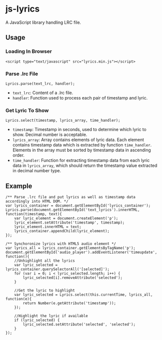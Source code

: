 js-lyrics
=========

A JavaScript library handling LRC file.

Usage
-----

### Loading In Browser

	<script type="text/javascript" src="lyrics.min.js"></script>

### Parse .lrc File

	Lyrics.parse(text_lrc, handler);

* `text_lrc`: Content of a .lrc file.
* `handler`: Function used to process each pair of timestamp and lyric.

### Get Lyric To Show

	Lyrics.select(timestamp, lyrics_array, time_handler);

* `timestamp`: Timestamp in seconds, used to determine which lyric to show. Decimal number is acceptable.
* `lyrics_array`: Array contains elements of lyric data. Each element contains timestamp data which is extracted by function `time_handler`. Elements in the array must be sorted by timestamp data in ascending order.
* `time_handler`: Function for extracting timestamp data from each lyric data in `lyrics_array`, which should return the timestamp value extracted in decimal number type. 

Example
-------

	/** Parse .lrc file and put lyrics as well as timestamp data accordingly into HTML DOM. */
	var lyrics_container = document.getElementById('lyrics_container');
	Lyrics.parse(document.getElementById('text_lyrics').innerHTML, function(timestamp, text){
		var lyric_element = document.createElement('p');
		lyric_element.setAttribute('timestamp', timestamp);
		lyric_element.innerHTML = text;
		lyrics_container.appendChild(lyric_element);
	});

	/** Synchoronize lyrics with HTML5 audio element */
	var lyrics_all = lyrics_container.getElementsByTagName('p');
	document.getElementById('audio_player').addEventListener('timeupdate', function(){
		//Unhighlight all the lyrics
		var lyric_selected = lyrics_container.querySelectorAll('[selected]');
		for (var i = 0; i < lyric_selected.length; i++) {
			lyric_selected[i].removeAttribute('selected');
		}

		//Get the lyric to highlight
		var lyric_selected = Lyrics.select(this.currentTime, lyrics_all, function(e){
			return Number(e.getAttribute('timestamp'));
		});

		//Highlight the lyric if available
		if (lyric_selected) {
			lyric_selected.setAttribute('selected', 'selected');
		}
	});

